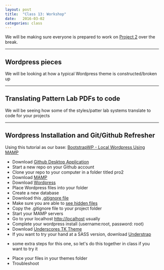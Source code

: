 ```yaml
---
layout: post
title:  "Class 13: Workshop"
date:   2016-03-02
categories: class
---
```


We will be making sure everyone is prepared to work on [Project 2](https://docs.google.com/document/d/1a-XvGo3RrApTL9ONH6Mk9LThbGhGg90YZ-TK2pq_Er8/edit?usp=sharing) over the break.

---

## Wordpress pieces
We will be looking at how a typical Wordpress theme is constructed/broken up

---

## Translating Pattern Lab PDFs to code
We will be seeing how some of the styles/patter lab systems translate to code for your projects

---

## Wordpress Installation and Git/Github Refresher
Using this tutorial as our base: [BootstrapWP - Local Wordpress Using MAMP](https://bootstrapwp.com/setup-local-development-environment-wordpress/)  
* Download [Github Desktop Application](https://desktop.github.com/)  
* Start a new repo on your Github account  
* Clone your repo to your computer in a folder titled pro2  
* Download [MAMP](https://www.mamp.info/en/downloads/)  
* Download [Wordpress](https://wordpress.org/download/)  
* Place Wordpress files into your folder  
* Create a new database
* Download this [.gitignore file](https://gist.github.com/salcode/b515f520d3f8207ecd04)
* Make sure you are able to [see hidden files](http://ianlunn.co.uk/articles/quickly-showhide-hidden-files-mac-os-x-mavericks/)  
* Copy the .gitignore file to your project folder
* Start your MAMP servers  
* Go to your localhost [http://localhost](http://localhost) usually
* Complete your wordpress install (username:root, password: root)  
* Download [Underscores TK Theme](http://themekraft.com/tk-wordpress-bootstrap-starter-theme/)  
* If you want to try your hand at a SASS version, download [Understrap](http://understrap.com/)  
- some extra steps for this one, so let's do this together in class if you want to try it  
* Place your files in your themes folder  
* Troubleshoot   
